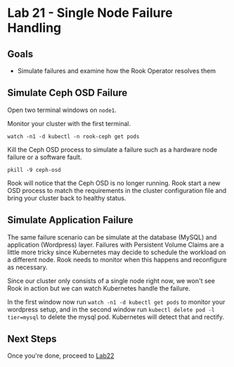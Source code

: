 # Lab 21 - Single Node Failure Handling

## Goals

* Simulate failures and examine how the Rook Operator resolves them

## Simulate Ceph OSD Failure

Open two terminal windows on `node1`.

Monitor your cluster with the first terminal.
```
watch -n1 -d kubectl -n rook-ceph get pods
```

Kill the Ceph OSD process to simulate a failure such as a hardware node failure or a software fault.
```
pkill -9 ceph-osd
```

Rook will notice that the Ceph OSD is no longer running. Rook start a new OSD process to match the requirements in the cluster configuration file and bring your cluster back to healthy status.

## Simulate Application Failure

The same failure scenario can be simulate at the database (MySQL) and application (Wordpress) layer. Failures with Persistent Volume Claims are a little more tricky since Kubernetes may decide to schedule the workload on a different node. Rook needs to monitor when this happens and reconfigure as necessary.

Since our cluster only consists of a single node right now, we won't see Rook in action but we can watch Kubernetes handle the failure.

In the first window now run `watch -n1 -d kubectl get pods` to monitor your wordpress setup, and in the second window run `kubectl delete pod -l tier=mysql` to delete the mysql pod.
Kubernetes will detect that and rectify.

## Next Steps

Once you're done, proceed to [Lab22](Lab22.md)

